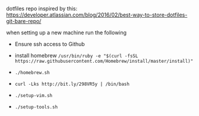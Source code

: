 dotfiles repo inspired by this:
https://developer.atlassian.com/blog/2016/02/best-way-to-store-dotfiles-git-bare-repo/

when setting up a new machine run the following

- Ensure ssh access to Github
- install homebrew ``` /usr/bin/ruby -e "$(curl -fsSL https://raw.githubusercontent.com/Homebrew/install/master/install)"  ```

- ``` ./homebrew.sh ```
- ``` curl -Lks http://bit.ly/298VR5y | /bin/bash ```
- ``` ./setup-vim.sh ```
- ``` ./setup-tools.sh ```


